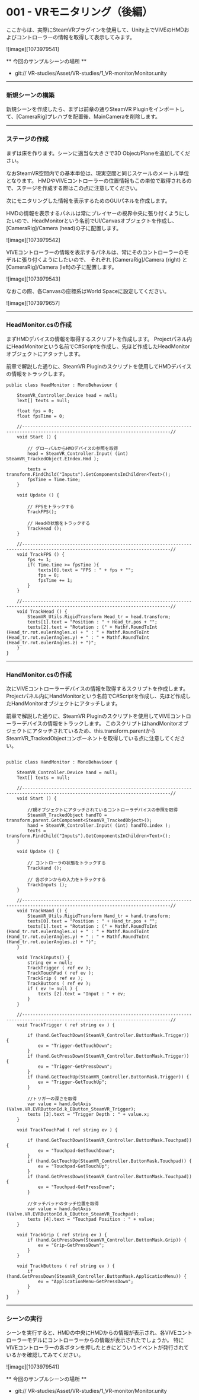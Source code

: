 # 001 - VRモニタリング（後編）

ここからは、実際にSteamVRプラグインを使用して、Unity上でVIVEのHMDおよびコントローラーの情報を取得して表示してみます。

![image][1073979541]

** 今回のサンプルシーンの場所 **

- git:// VR-studies/Asset/VR-studies/1_VR-monitor/Monitor.unity

---
### 新規シーンの構築

新規シーンを作成したら、まずは前章の通りSteamVR Pluginをインポートして、[CameraRig]プレハブを配置後、MainCameraを削除します。

---
### ステージの作成

まずは床を作ります。シーンに適当な大きさで3D Object/Planeを追加してください。

なおSteamVR空間内での基本単位は、現実空間と同じスケールのメートル単位となります。
HMDやVIVEコントローラーの位置情報もこの単位で取得されるので、ステージを作成する際はこの点に注意してください。

次にモニタリングした情報を表示するためのGUIパネルを作成します。

HMDの情報を表示するパネルは常にプレイヤーの視界中央に張り付くようにしたいので、HeadMonitorという名前でUI/Canvasオブジェクトを作成し、
[CameraRig]/Camera (head)の子に配置します。

![image][1073979542]

VIVEコントローラーの情報を表示するパネルは、常にそのコントローラーのモデルに張り付くようにしたいので、
それぞれ [CameraRig]/Camera (right) と [CameraRig]/Camera (left)の子に配置します。

![image][1073979543]


なおこの際、各Canvasの座標系はWorld Spaceに設定してください。

![image][1073979657]

---
### HeadMonitor.csの作成  

まずHMDデバイスの情報を取得するスクリプトを作成します。
Projectパネル内にHeadMonitorという名前でC#Scriptを作成し、先ほど作成したHeadMonitorオブジェクトにアタッチします。

前章で解説した通りに、SteamVR Pluginのスクリプトを使用してHMDデバイスの情報をトラックします。

```
public class HeadMonitor : MonoBehaviour {

	SteamVR_Controller.Device head = null;
	Text[] texts = null;

	float fps = 0;
	float fpsTime = 0;

	//------------------------------------------------------------------------------------------------------------------------------//
	void Start () {

		// グローバルからHMDデバイスの参照を取得
		head = SteamVR_Controller.Input( (int) SteamVR_TrackedObject.EIndex.Hmd );

		texts = transform.FindChild("Inputs").GetComponentsInChildren<Text>();
		fpsTime = Time.time;
	}

	void Update () {

		// FPSをトラックする
		TrackFPS();

		// Headの状態をトラックする
		TrackHead ();
	}

	//------------------------------------------------------------------------------------------------------------------------------//
	void TrackFPS () {
		fps += 1;
		if( Time.time >= fpsTime ){
			texts[0].text = "FPS : " + fps + "";
			fps = 0;
			fpsTime += 1;
		}
	}

	//------------------------------------------------------------------------------------------------------------------------------//
	void TrackHead () {
		SteamVR_Utils.RigidTransform Head_tr = head.transform;
		texts[1].text = "Position : " + Head_tr.pos + "";
		texts[2].text = "Rotation : (" + Mathf.RoundToInt (Head_tr.rot.eulerAngles.x) + " : " + Mathf.RoundToInt (Head_tr.rot.eulerAngles.y) + " : " + Mathf.RoundToInt (Head_tr.rot.eulerAngles.z) + ")";
	}
}
```
---
### HandMonitor.csの作成  

次にVIVEコントローラーデバイスの情報を取得するスクリプトを作成します。
Projectパネル内にHandMonitorという名前でC#Scriptを作成し、先ほど作成したHandMonitorオブジェクトにアタッチします。

前章で解説した通りに、SteamVR Pluginのスクリプトを使用してVIVEコントローラーデバイスの情報をトラックします。
このスクリプトはhandMonitorオブジェクトにアタッチされているため、this.transform.parentからSteamVR_TrackedObjectコンポーネントを取得している点に注意してください。

```

public class HandMonitor : MonoBehaviour {

	SteamVR_Controller.Device hand = null;
	Text[] texts = null;

	//------------------------------------------------------------------------------------------------------------------------------//
	void Start () {

		//親オブジェクトにアタッチされているコントローラデバイスの参照を取得
		SteamVR_TrackedObject handTO = transform.parent.GetComponent<SteamVR_TrackedObject>();
		hand = SteamVR_Controller.Input( (int) handTO.index );
		texts = transform.FindChild("Inputs").GetComponentsInChildren<Text>();
	}

	void Update () {

		// コントローラの状態をトラックする
		TrackHand ();

		// 各ボタンからの入力をトラックする
		TrackInputs ();
	}

	//------------------------------------------------------------------------------------------------------------------------------//
	void TrackHand () {
		SteamVR_Utils.RigidTransform Hand_tr = hand.transform;
		texts[0].text = "Position : " + Hand_tr.pos + "";
		texts[1].text = "Rotation : (" + Mathf.RoundToInt (Hand_tr.rot.eulerAngles.x) + " : " + Mathf.RoundToInt (Hand_tr.rot.eulerAngles.y) + " : " + Mathf.RoundToInt (Hand_tr.rot.eulerAngles.z) + ")";
	}

	void TrackInputs() {
		string ev = null;
		TrackTrigger ( ref ev );
		TrackTouchPad ( ref ev );
		TrackGrip ( ref ev );
		TrackButtons ( ref ev );
		if ( ev != null ) {
			texts [2].text = "Input : " + ev;
		}
	}

	//------------------------------------------------------------------------------------------------------------------------------//
	void TrackTrigger ( ref string ev ) {

		if (hand.GetTouchDown(SteamVR_Controller.ButtonMask.Trigger)) {
			ev = "Trigger-GetTouchDown";
		}
		if (hand.GetPressDown(SteamVR_Controller.ButtonMask.Trigger)) {
			ev = "Trigger-GetPressDown";
		}
		if (hand.GetTouchUp(SteamVR_Controller.ButtonMask.Trigger)) {
			ev = "Trigger-GetTouchUp";
		}

		//トリガーの深さを取得
		var value = hand.GetAxis (Valve.VR.EVRButtonId.k_EButton_SteamVR_Trigger);
		texts [3].text = "Trigger Depth : " + value.x;
	}

	void TrackTouchPad ( ref string ev ) {

		if (hand.GetTouchDown(SteamVR_Controller.ButtonMask.Touchpad)) {
			ev = "Touchpad-GetTouchDown";
		}
		if (hand.GetTouchUp(SteamVR_Controller.ButtonMask.Touchpad)) {
			ev = "Touchpad-GetTouchUp";
		}
		if (hand.GetPressDown(SteamVR_Controller.ButtonMask.Touchpad)) {
			ev = "Touchpad-GetPressDown";
		}

		//タッチパッドのタッチ位置を取得
		var value = hand.GetAxis (Valve.VR.EVRButtonId.k_EButton_SteamVR_Touchpad);
		texts [4].text = "Touchpad Position : " + value;
	}

	void TrackGrip ( ref string ev ) {
		if (hand.GetPressDown(SteamVR_Controller.ButtonMask.Grip)) {
			ev = "Grip-GetPressDown";
		}
	}

	void TrackButtons ( ref string ev ) {
		if (hand.GetPressDown(SteamVR_Controller.ButtonMask.ApplicationMenu)) {
			ev = "ApplicationMenu-GetPressDown";
		}
	}
}
```

---
### シーンの実行

シーンを実行すると、HMDの中央にHMDからの情報が表示され、各VIVEコントローラーモデルにコントローラーからの情報が表示されたでしょうか。
特にVIVEコントローラーの各ボタンを押したときにどういうイベントが発行されているかを確認してみてください。

![image][1073979541]

** 今回のサンプルシーンの場所 **
- git:// VR-studies/Asset/VR-studies/1_VR-monitor/Monitor.unity

